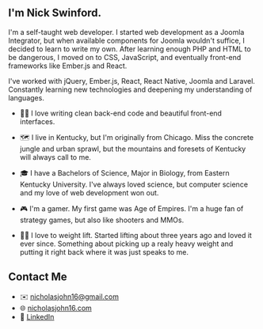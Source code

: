 ## I'm Nick Swinford.

I'm a self-taught web developer. I started web development as a Joomla Integrator, but when available components for Joomla wouldn't suffice, I decided to learn to write my own. After learning enough PHP and HTML to be dangerous, I moved on to CSS, JavaScript, and eventually front-end frameworks like Ember.js and React. 

I've worked with jQuery, Ember.js, React, React Native, Joomla and Laravel. Constantly learning new technologies and deepening my understanding of languages.

- 👨‍💻 I love writing clean back-end code and beautiful front-end interfaces. 

- 🗺️ I live in Kentucky, but I'm originally from Chicago. Miss the concrete jungle and urban sprawl, but the mountains and foresets of Kentucky will always call to me.

- 🎓 I have a Bachelors of Science, Major in Biology, from Eastern Kentucky University. I've always loved science, but computer science and my love of web development won out.

- 🎮 I'm a gamer. My first game was Age of Empires. I'm a huge fan of strategy games, but also like shooters and MMOs.

- 🏋️‍♂️ I love to weight lift. Started lifting about three years ago and loved it ever since. Something about picking up a realy heavy weight and putting it right back where it was just speaks to me.


## Contact Me

* ✉️ [nicholasjohn16@gmail.com](mailto:nicholasjohn16@gmail.com)
* 🌐 [nicholasjohn16.com](https://nicholasjohn16.com)
* 🔗 [LinkedIn](https://www.linkedin.com/in/nicholasjohn16/)

<!--
**NicholasJohn16/nicholasjohn16** is a ✨ _special_ ✨ repository because its `README.md` (this file) appears on your GitHub profile.

Here are some ideas to get you started:

- 🔭 I’m currently working on ...
- 🌱 I’m currently learning ...
- 👯 I’m looking to collaborate on ...
- 🤔 I’m looking for help with ...
- 💬 Ask me about ...
- 📫 How to reach me: ...
- 😄 Pronouns: ...
- ⚡ Fun fact: ...
-->
